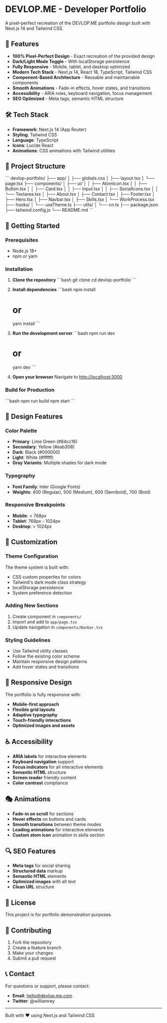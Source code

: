 # DEVLOP.ME - Developer Portfolio

A pixel-perfect recreation of the DEVLOP.ME portfolio design built with Next.js 14 and Tailwind CSS.

## 🚀 Features

- **100% Pixel-Perfect Design** - Exact recreation of the provided design
- **Dark/Light Mode Toggle** - With localStorage persistence
- **Fully Responsive** - Mobile, tablet, and desktop optimized
- **Modern Tech Stack** - Next.js 14, React 18, TypeScript, Tailwind CSS
- **Component-Based Architecture** - Reusable and maintainable components
- **Smooth Animations** - Fade-in effects, hover states, and transitions
- **Accessibility** - ARIA roles, keyboard navigation, focus management
- **SEO Optimized** - Meta tags, semantic HTML structure

## 🛠️ Tech Stack

- **Framework**: Next.js 14 (App Router)
- **Styling**: Tailwind CSS
- **Language**: TypeScript
- **Icons**: Lucide React
- **Animations**: CSS animations with Tailwind utilities

## 📁 Project Structure

\`\`\`
devlop-portfolio/
├── app/
│   ├── globals.css
│   ├── layout.tsx
│   └── page.tsx
├── components/
│   ├── ui/
│   │   ├── AtomIcon.tsx
│   │   ├── Button.tsx
│   │   ├── Card.tsx
│   │   ├── Input.tsx
│   │   ├── SocialIcons.tsx
│   │   └── Textarea.tsx
│   ├── About.tsx
│   ├── Contact.tsx
│   ├── Footer.tsx
│   ├── Hero.tsx
│   ├── Navbar.tsx
│   ├── Skills.tsx
│   └── WorkProcess.tsx
├── hooks/
│   └── useTheme.ts
├── utils/
│   └── cn.ts
├── package.json
├── tailwind.config.js
└── README.md
\`\`\`

## 🚀 Getting Started

### Prerequisites

- Node.js 18+ 
- npm or yarn

### Installation

1. **Clone the repository**
   \`\`\`bash
   git clone <repository-url>
   cd devlop-portfolio
   \`\`\`

2. **Install dependencies**
   \`\`\`bash
   npm install
   # or
   yarn install
   \`\`\`

3. **Run the development server**
   \`\`\`bash
   npm run dev
   # or
   yarn dev
   \`\`\`

4. **Open your browser**
   Navigate to [http://localhost:3000](http://localhost:3000)

### Build for Production

\`\`\`bash
npm run build
npm start
\`\`\`

## 🎨 Design Features

### Color Palette
- **Primary**: Lime Green (#84cc16)
- **Secondary**: Yellow (#eab308)
- **Dark**: Black (#000000)
- **Light**: White (#ffffff)
- **Gray Variants**: Multiple shades for dark mode

### Typography
- **Font Family**: Inter (Google Fonts)
- **Weights**: 400 (Regular), 500 (Medium), 600 (Semibold), 700 (Bold)

### Responsive Breakpoints
- **Mobile**: < 768px
- **Tablet**: 768px - 1024px
- **Desktop**: > 1024px

## 🔧 Customization

### Theme Configuration
The theme system is built with:
- CSS custom properties for colors
- Tailwind's dark mode class strategy
- localStorage persistence
- System preference detection

### Adding New Sections
1. Create component in `components/`
2. Import and add to `app/page.tsx`
3. Update navigation in `components/Navbar.tsx`

### Styling Guidelines
- Use Tailwind utility classes
- Follow the existing color scheme
- Maintain responsive design patterns
- Add hover states and transitions

## 📱 Responsive Design

The portfolio is fully responsive with:
- **Mobile-first approach**
- **Flexible grid layouts**
- **Adaptive typography**
- **Touch-friendly interactions**
- **Optimized images and assets**

## ♿ Accessibility

- **ARIA labels** for interactive elements
- **Keyboard navigation** support
- **Focus indicators** for all interactive elements
- **Semantic HTML** structure
- **Screen reader** friendly content
- **Color contrast** compliance

## 🎭 Animations

- **Fade-in on scroll** for sections
- **Hover effects** on buttons and cards
- **Smooth transitions** between theme modes
- **Loading animations** for interactive elements
- **Custom atom icon** animation in skills section

## 🔍 SEO Features

- **Meta tags** for social sharing
- **Structured data** markup
- **Semantic HTML** elements
- **Optimized images** with alt text
- **Clean URL** structure

## 📄 License

This project is for portfolio demonstration purposes.

## 🤝 Contributing

1. Fork the repository
2. Create a feature branch
3. Make your changes
4. Submit a pull request

## 📞 Contact

For questions or support, please contact:
- **Email**: hello@devlop.me.com
- **Twitter**: @williamrey

---

Built with ❤️ using Next.js and Tailwind CSS
